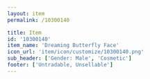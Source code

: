 ```yaml
---
layout: item
permalink: /10300140

title: Item
id: '10300140'
item_name: 'Dreaming Butterfly Face'
icon_url: 'item/icon/customize/10300140.png'
sub_header: ['Gender: Male', 'Cosmetic']
footer: ['Untradable, Unsellable']
---
```

